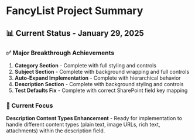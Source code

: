 # FancyList Project Summary

## **📊 Current Status - January 29, 2025**

### **✅ Major Breakthrough Achievements**
1. **Category Section** - Complete with full styling and controls
2. **Subject Section** - Complete with background wrapping and full controls
3. **Auto-Expand Implementation** - Complete with hierarchical behavior
4. **Description Section** - Complete with background styling and controls
5. **Test Defaults Fix** - Complete with correct SharePoint field key mapping

### **🎯 Current Focus**
**Description Content Types Enhancement** - Ready for implementation to handle different content types (plain text, image URLs, rich text, attachments) within the description field. 